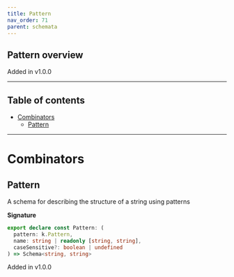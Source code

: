 ```yaml
---
title: Pattern
nav_order: 71
parent: schemata
---
```


## Pattern overview

Added in v1.0.0

---

<h2 class="text-delta">Table of contents</h2>

- [Combinators](#combinators)
  - [Pattern](#pattern)

---

# Combinators

## Pattern

A schema for describing the structure of a string using patterns

**Signature**

```ts
export declare const Pattern: (
  pattern: k.Pattern,
  name: string | readonly [string, string],
  caseSensitive?: boolean | undefined
) => Schema<string, string>
```

Added in v1.0.0
